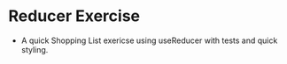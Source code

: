 # Reducer Exercise
  - A quick Shopping List exericse using useReducer with tests and quick styling.
